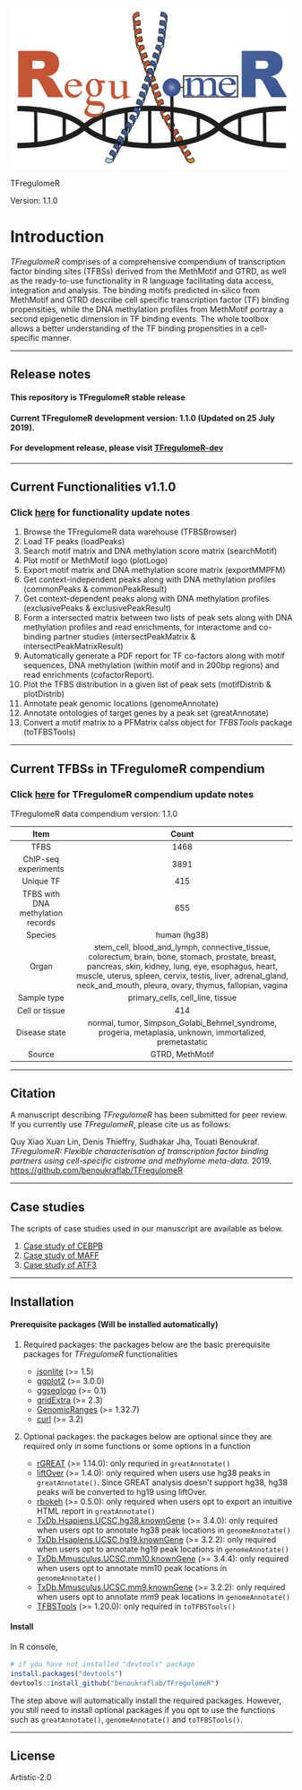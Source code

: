 <div align="center">
<a name="logo"/>
<img src="./inst/TFregulomeR_logo.png" alt="TFregulomeR Logo" ></img>
</a>
</div>



TFregulomeR

Version: 1.1.0

# Introduction
*TFregulomeR* comprises of a comprehensive compendium of transcription factor binding sites (TFBSs) derived from the MethMotif and GTRD, as well as the ready-to-use functionality in R language facilitating data access, integration and analysis. The binding motifs predicted in-silico from MethMotif and GTRD describe cell specific transcription factor (TF) binding propensities, while the DNA methylation profiles from MethMotif portray a second epigenetic dimension in TF binding events. The whole toolbox allows a better understanding of the TF binding propensities in a cell-specific manner. 

-------

## Release notes
#### This repository is TFregulomeR stable release 
#### Current TFregulomeR development version: 1.1.0 (Updated on 25 July 2019).


#### For development release, please visit [TFregulomeR-dev](https://github.com/linquynus/TFregulomeR-dev)

-------

## Current Functionalities v1.1.0
### Click [here](./inst/update_notes/functionality_update.md) for functionality update notes

1) Browse the TFregulomeR data warehouse (TFBSBrowser)
2) Load TF peaks (loadPeaks)
3) Search motif matrix and DNA methylation score matrix (searchMotif)
4) Plot motif or MethMotif logo (plotLogo)
5) Export motif matrix and DNA methylation score matrix (exportMMPFM)
6) Get context-independent peaks along with DNA methylation profiles (commonPeaks & commonPeakResult)
7) Get context-dependent peaks along with DNA methylation profiles (exclusivePeaks & exclusivePeakResult)
8) Form a intersected matrix between two lists of peak sets along with DNA methylation profiles and read enrichments, for interactome and co-binding partner studies (intersectPeakMatrix & intersectPeakMatrixResult)
9) Automatically generate a PDF report for TF co-factors along with motif sequences, DNA methylation (within motif and in 200bp regions) and read enrichments (cofactorReport).
10) Plot the TFBS distribution in a given list of peak sets (motifDistrib & plotDistrib)
11) Annotate peak genomic locations (genomeAnnotate)
12) Annotate ontologies of target genes by a peak set (greatAnnotate)
13) Convert a motif matrix to a PFMatrix calss object for *TFBSTools* package (toTFBSTools)

-------

## Current TFBSs in TFregulomeR compendium

 ### Click [here](./inst/update_notes/compendium_update.md) for TFregulomeR compendium update notes

TFregulomeR data compendium version: 1.1.0

| Item     | Count |
| :---------:|:------:|
| TFBS     | 1468   |
| ChIP-seq experiments    | 3891   |
| Unique TF     | 415   |
| TFBS with DNA methylation records    | 655   |
| Species     | human (hg38)  |
| Organ   | stem_cell, blood_and_lymph, connective_tissue, colorectum, brain, bone, stomach, prostate, breast, pancreas, skin, kidney, lung, eye, esophagus, heart, muscle, uterus, spleen, cervix, testis, liver, adrenal_gland, neck_and_mouth, pleura, ovary, thymus, fallopian, vagina   |
| Sample type | primary_cells, cell_line, tissue
| Cell or tissue | 414 |
| Disease state | normal, tumor, Simpson_Golabi_Behmel_syndrome, progeria, metaplasia, unknown, immortalized, premetastatic|
| Source | GTRD, MethMotif | 

-------

## Citation

A manuscript describing *TFregulomeR* has been submitted for peer review. If you currently use *TFregulomeR*, please cite us as follows:


Quy Xiao Xuan Lin, Denis Thieffry, Sudhakar Jha, Touati Benoukraf.  _TFregulomeR: Flexible characterisation of transcription factor binding partners using cell-specific cistrome and methylome meta-data._ 2019. https://github.com/benoukraflab/TFregulomeR

-------

## Case studies

The scripts of case studies used in our manuscript are available as below.

1. [Case study of CEBPB](./inst/case_study/case_study_of_CEBPB.R)
2. [Case study of MAFF](./inst/case_study/case_study_of_MAFF.R)
3. [Case study of ATF3](./inst/case_study/case_study_of_ATF3.R)


-------

## Installation

#### Prerequisite packages (Will be installed automatically)

1) Required packages: the packages below are the basic prerequisite packages for *TFregulomeR* functionalities

    - [jsonlite](https://cran.r-project.org/web/packages/jsonlite/index.html) (>= 1.5)
    - [ggplot2](https://cran.r-project.org/web/packages/ggplot2/index.html) (>= 3.0.0)
    - [ggseqlogo](https://cran.r-project.org/web/packages/ggseqlogo/index.html) (>= 0.1)
    - [gridExtra](https://cran.r-project.org/web/packages/gridExtra/index.html) (>= 2.3)
    - [GenomicRanges](https://bioconductor.org/packages/release/bioc/html/GenomicRanges.html) (>= 1.32.7)
    - [curl](https://cran.r-project.org/web/packages/curl/index.html) (>= 3.2)

2) Optional packages: the packages below are optional since they are required only in some functions or some options in a function

    - [rGREAT](https://bioconductor.org/packages/release/bioc/html/rGREAT.html) (>= 1.14.0): only requried in `greatAnnotate()`
    - [liftOver](https://bioconductor.org/packages/release/workflows/html/liftOver.html) (>= 1.4.0): only required when users use hg38 peaks in `greatAnnotate()`. Since GREAT analysis doesn't support hg38, hg38 peaks will be converted to hg19 using liftOver.
    - [rbokeh](https://cran.r-project.org/web/packages/rbokeh/index.html) (>= 0.5.0): only required when users opt to export an intuitive HTML report in `greatAnnotate()`
    - [TxDb.Hsapiens.UCSC.hg38.knownGene](https://bioconductor.org/packages/release/data/annotation/html/TxDb.Hsapiens.UCSC.hg38.knownGene.html) (>= 3.4.0): only required when users opt to annotate hg38 peak locations in `genomeAnnotate()`
    - [TxDb.Hsapiens.UCSC.hg19.knownGene](https://bioconductor.org/packages/release/data/annotation/html/TxDb.Hsapiens.UCSC.hg19.knownGene.html) (>= 3.2.2): only required when users opt to annotate hg19 peak locations in `genomeAnnotate()`
    - [TxDb.Mmusculus.UCSC.mm10.knownGene](https://bioconductor.org/packages/release/data/annotation/html/TxDb.Mmusculus.UCSC.mm10.knownGene.html) (>= 3.4.4): only required when users opt to annotate mm10 peak locations in `genomeAnnotate()`
    - [TxDb.Mmusculus.UCSC.mm9.knownGene](http://bioconductor.org/packages/release/data/annotation/html/TxDb.Mmusculus.UCSC.mm9.knownGene.html) (>= 3.2.2): only required when users opt to annotate mm9 peak locations in `genomeAnnotate()`
    - [TFBSTools](http://bioconductor.org/packages/release/bioc/html/TFBSTools.html) (>= 1.20.0): only required in `toTFBSTools()`

#### Install

In R console,

```r
# if you have not installed "devtools" package
install.packages("devtools")
devtools::install_github("benoukraflab/TFregulomeR")
```
The step above will automatically install the required packages. However, you still need to install optional packages if you opt to use the functions such as `greatAnnotate()`, `genomeAnnotate()` and `toTFBSTools()`.

-------

## License

Artistic-2.0
